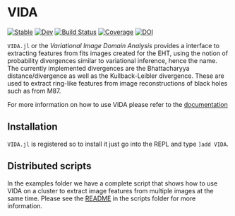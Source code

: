 # VIDA

[![Stable](https://img.shields.io/badge/docs-stable-blue.svg)](https://ptiede.github.io/VIDA.jl/stable)
[![Dev](https://img.shields.io/badge/docs-dev-blue.svg)](https://ptiede.github.io/VIDA.jl/dev)
[![Build Status](https://github.com/ptiede/VIDA.jl/workflows/CI/badge.svg)](https://github.com/ptiede/VIDA.jl/actions)
[![Coverage](https://codecov.io/gh/ptiede/VIDA.jl/branch/master/graph/badge.svg)](https://codecov.io/gh/ptiede/VIDA.jl)
[![DOI](https://zenodo.org/badge/271097921.svg)](https://zenodo.org/badge/latestdoi/271097921)


`VIDA.jl` or the *Variational Image Domain Analysis* provides a interface to extracting features from fits images created for the EHT, using the notion of probability divergences similar to variational inference, hence the name. The currently implemented divergences are the Bhattacharyya distance/divergence as well as the Kullback-Leibler divergence. These are used to extract ring-like features from image reconstructions of black holes such as from M87. 

For more information on how to use VIDA please refer to the [documentation](https://ptiede.github.io/VIDA.jl/stable)

## Installation

`VIDA.jl` is registered so to install it just go into the REPL and type `]add VIDA`.


## Distributed scripts

In the examples folder we have a complete script that shows how to use VIDA on a cluster to extract image features from multiple images at the same time. Please see the [README](https://github.com/ptiede/VIDA.jl/tree/master/scripts) in the scripts folder for more information.
